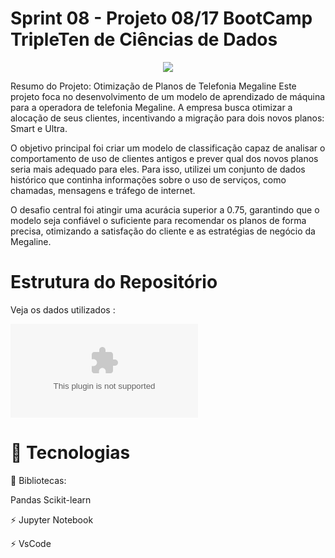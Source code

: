 # Sprint 08 - Projeto 08/17   BootCamp TripleTen de Ciências de Dados

<p align="center">
<img src="https://github.com/Angelaidt/Sprint-08-Projeto-08-de-17-BootCamp-TripleTen-Ciencias-de-Dados/blob/main/MegaLine.png"
</p>

Resumo do Projeto: Otimização de Planos de Telefonia Megaline
Este projeto foca no desenvolvimento de um modelo de aprendizado de máquina para a operadora de telefonia Megaline. A empresa busca otimizar a alocação de seus clientes, incentivando a migração para dois novos planos: Smart e Ultra.

O objetivo principal foi criar um modelo de classificação capaz de analisar o comportamento de uso de clientes antigos e prever qual dos novos planos seria mais adequado para eles. Para isso, utilizei um conjunto de dados histórico que continha informações sobre o uso de serviços, como chamadas, mensagens e tráfego de internet.

O desafio central foi atingir uma acurácia superior a 0.75, garantindo que o modelo seja confiável o suficiente para recomendar os planos de forma precisa, otimizando a satisfação do cliente e as estratégias de negócio da Megaline.


# Estrutura do Repositório
Veja os dados utilizados : 

![Dados Sprint 08 - arquivo I CSV](https://github.com/Angelaidt/Sprint-08-Modelo-Megaline/blob/main/users_behavior%20(2).csv)

# 🚀 Tecnologias
📄 Bibliotecas: 

Pandas 
Scikit-learn

⚡️ Jupyter Notebook

⚡️ VsCode

